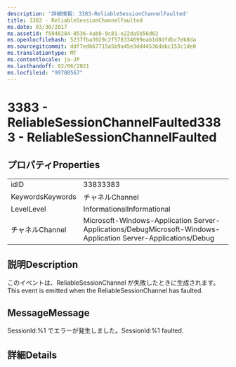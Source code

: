 ```yaml
---
description: '詳細情報: 3383-ReliableSessionChannelFaulted'
title: 3383 - ReliableSessionChannelFaulted
ms.date: 03/30/2017
ms.assetid: f5948284-8536-4ab8-9c81-e22da5b56d62
ms.openlocfilehash: 5237fba3929c2f578334699eab1d8dfdbc7eb8da
ms.sourcegitcommit: ddf7edb67715a5b9a45e3dd44536dabc153c1de0
ms.translationtype: MT
ms.contentlocale: ja-JP
ms.lasthandoff: 02/06/2021
ms.locfileid: "99788567"
---
```

# <a name="3383---reliablesessionchannelfaulted"></a><span data-ttu-id="5a67a-103">3383 - ReliableSessionChannelFaulted</span><span class="sxs-lookup"><span data-stu-id="5a67a-103">3383 - ReliableSessionChannelFaulted</span></span>

## <a name="properties"></a><span data-ttu-id="5a67a-104">プロパティ</span><span class="sxs-lookup"><span data-stu-id="5a67a-104">Properties</span></span>  
  
|||  
|-|-|  
|<span data-ttu-id="5a67a-105">id</span><span class="sxs-lookup"><span data-stu-id="5a67a-105">ID</span></span>|<span data-ttu-id="5a67a-106">3383</span><span class="sxs-lookup"><span data-stu-id="5a67a-106">3383</span></span>|  
|<span data-ttu-id="5a67a-107">Keywords</span><span class="sxs-lookup"><span data-stu-id="5a67a-107">Keywords</span></span>|<span data-ttu-id="5a67a-108">チャネル</span><span class="sxs-lookup"><span data-stu-id="5a67a-108">Channel</span></span>|  
|<span data-ttu-id="5a67a-109">Level</span><span class="sxs-lookup"><span data-stu-id="5a67a-109">Level</span></span>|<span data-ttu-id="5a67a-110">Informational</span><span class="sxs-lookup"><span data-stu-id="5a67a-110">Informational</span></span>|  
|<span data-ttu-id="5a67a-111">チャネル</span><span class="sxs-lookup"><span data-stu-id="5a67a-111">Channel</span></span>|<span data-ttu-id="5a67a-112">Microsoft-Windows-Application Server-Applications/Debug</span><span class="sxs-lookup"><span data-stu-id="5a67a-112">Microsoft-Windows-Application Server-Applications/Debug</span></span>|  
  
## <a name="description"></a><span data-ttu-id="5a67a-113">説明</span><span class="sxs-lookup"><span data-stu-id="5a67a-113">Description</span></span>  

 <span data-ttu-id="5a67a-114">このイベントは、ReliableSessionChannel が失敗したときに生成されます。</span><span class="sxs-lookup"><span data-stu-id="5a67a-114">This event is emitted when the ReliableSessionChannel has faulted.</span></span>  
  
## <a name="message"></a><span data-ttu-id="5a67a-115">Message</span><span class="sxs-lookup"><span data-stu-id="5a67a-115">Message</span></span>  

 <span data-ttu-id="5a67a-116">SessionId:%1 でエラーが発生しました。</span><span class="sxs-lookup"><span data-stu-id="5a67a-116">SessionId:%1 faulted.</span></span>  
  
## <a name="details"></a><span data-ttu-id="5a67a-117">詳細</span><span class="sxs-lookup"><span data-stu-id="5a67a-117">Details</span></span>
